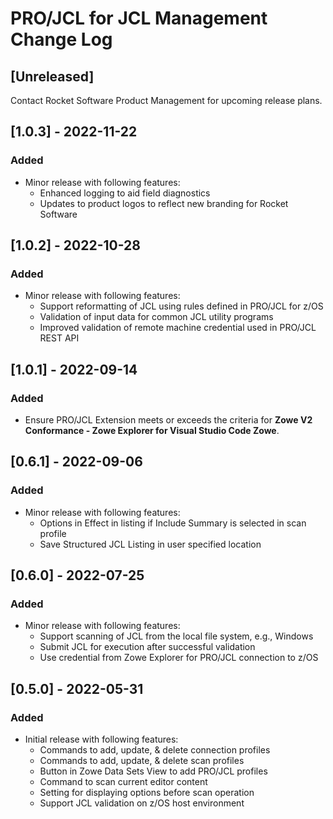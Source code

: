 # PRO/JCL for JCL Management Change Log

## [Unreleased]

Contact Rocket Software Product Management for upcoming release plans.

## [1.0.3] - 2022-11-22
### Added
* Minor release with following features:
  - Enhanced logging to aid field diagnostics
  - Updates to product logos to reflect new branding for Rocket Software

## [1.0.2] - 2022-10-28
### Added
* Minor release with following features:
  - Support reformatting of JCL using rules defined in PRO/JCL for z/OS
  - Validation of input data for common JCL utility programs
  - Improved validation of remote machine credential used in PRO/JCL REST API

## [1.0.1] - 2022-09-14
### Added
* Ensure PRO/JCL Extension meets or exceeds the criteria for **Zowe V2 Conformance - Zowe Explorer for Visual Studio Code Zowe**.

## [0.6.1] - 2022-09-06
### Added
* Minor release with following features:
  - Options in Effect in listing if Include Summary is selected in scan profile
  - Save Structured JCL Listing in user specified location
  
## [0.6.0] - 2022-07-25
### Added
* Minor release with following features:
  - Support scanning of JCL from the local file system, e.g., Windows
  - Submit JCL for execution after successful validation
  - Use credential from Zowe Explorer for PRO/JCL connection to z/OS
  
## [0.5.0] - 2022-05-31
### Added
* Initial release with following features:
  - Commands to add, update, & delete connection profiles
  - Commands to add, update, & delete scan profiles
  - Button in Zowe Data Sets View to add PRO/JCL profiles
  - Command to scan current editor content
  - Setting for displaying options before scan operation
  - Support JCL validation on z/OS host environment
